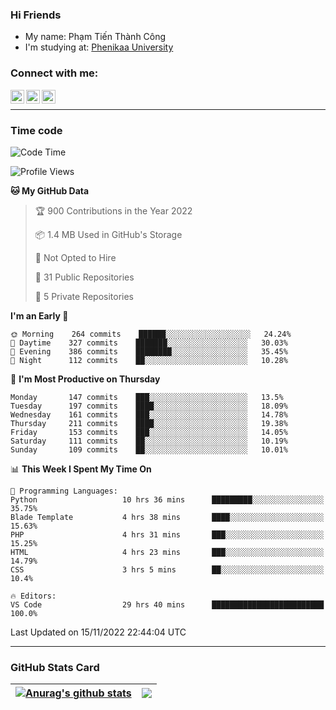 ### Hi Friends

- My name: Phạm Tiến Thành Công
- I'm studying at: [Phenikaa University]


### Connect with me:
[<img align="left" alt="PhamTienThanhCong | Facebook" width="22px" src="https://upload.wikimedia.org/wikipedia/commons/thumb/1/16/Facebook-icon-1.png/640px-Facebook-icon-1.png" />][facebook]
[<img align="left" alt="PhamTienThanhCong | Zalo" width="22px" src="https://www.anphatpc.com.vn/template/anphat_2020v2/images/icon-zalo.jpg" />][zalo]
[<img align="left" alt="PhamTienThanhCong | LinkedIn" width="22px" src="https://cdn3.iconfinder.com/data/icons/inficons/512/linkedin.png" />][linkedin]

<br />

---

### Time code

<!--START_SECTION:waka-->
![Code Time](http://img.shields.io/badge/Code%20Time-714%20hrs%2040%20mins-blue)

![Profile Views](http://img.shields.io/badge/Profile%20Views-34-blue)

**🐱 My GitHub Data** 

> 🏆 900 Contributions in the Year 2022
 > 
> 📦 1.4 MB Used in GitHub's Storage 
 > 
> 🚫 Not Opted to Hire
 > 
> 📜 31 Public Repositories 
 > 
> 🔑 5 Private Repositories  
 > 
**I'm an Early 🐤** 

```text
🌞 Morning    264 commits    ██████░░░░░░░░░░░░░░░░░░░   24.24% 
🌆 Daytime    327 commits    ███████░░░░░░░░░░░░░░░░░░   30.03% 
🌃 Evening    386 commits    ████████░░░░░░░░░░░░░░░░░   35.45% 
🌙 Night      112 commits    ██░░░░░░░░░░░░░░░░░░░░░░░   10.28%

```
📅 **I'm Most Productive on Thursday** 

```text
Monday       147 commits    ███░░░░░░░░░░░░░░░░░░░░░░   13.5% 
Tuesday      197 commits    ████░░░░░░░░░░░░░░░░░░░░░   18.09% 
Wednesday    161 commits    ███░░░░░░░░░░░░░░░░░░░░░░   14.78% 
Thursday     211 commits    ████░░░░░░░░░░░░░░░░░░░░░   19.38% 
Friday       153 commits    ███░░░░░░░░░░░░░░░░░░░░░░   14.05% 
Saturday     111 commits    ██░░░░░░░░░░░░░░░░░░░░░░░   10.19% 
Sunday       109 commits    ██░░░░░░░░░░░░░░░░░░░░░░░   10.01%

```


📊 **This Week I Spent My Time On** 

```text
💬 Programming Languages: 
Python                   10 hrs 36 mins      █████████░░░░░░░░░░░░░░░░   35.75% 
Blade Template           4 hrs 38 mins       ████░░░░░░░░░░░░░░░░░░░░░   15.63% 
PHP                      4 hrs 31 mins       ███░░░░░░░░░░░░░░░░░░░░░░   15.25% 
HTML                     4 hrs 23 mins       ███░░░░░░░░░░░░░░░░░░░░░░   14.79% 
CSS                      3 hrs 5 mins        ██░░░░░░░░░░░░░░░░░░░░░░░   10.4%

🔥 Editors: 
VS Code                  29 hrs 40 mins      █████████████████████████   100.0%

```


 Last Updated on 15/11/2022 22:44:04 UTC
<!--END_SECTION:waka-->

---

### GitHub Stats Card

| <a href="https://github.com/phamtienthanhcong"><img align="center" src="https://github-readme-stats.vercel.app/api?username=PhamTienThanhCong&show_icons=true&include_all_commits=true&theme=buefy&hide_border=true&theme=ocean_dark" alt="Anurag's github stats" /></a> | <a href="https://github.com/phamtienthanhcong"><img align="center" src="https://github-readme-stats.vercel.app/api/top-langs/?username=PhamTienThanhCong&layout=compact&theme=buefy&hide_border=true&theme=ocean_dark" /></a> |
| ------------- | ------------- |

[Phenikaa University]: https://phenikaa-uni.edu.vn/vi
[facebook]: https://www.facebook.com/phamtienthanhcong
[linkedin]: https://linkedin.com/in/phamtienthanhcong
[zalo]: https://zalo.me/0396396332
[tiktok]: https://www.tiktok.com/@phamtienthanhcong
[web]: https://github.com/PhamTienThanhCong/web_dev
[min project]: https://github.com/PhamTienThanhCong/Project-Of-Web
[c and cpp]: https://github.com/PhamTienThanhCong/Code_C_and_Cpro
[python]: https://github.com/PhamTienThanhCong/Python_beginer

